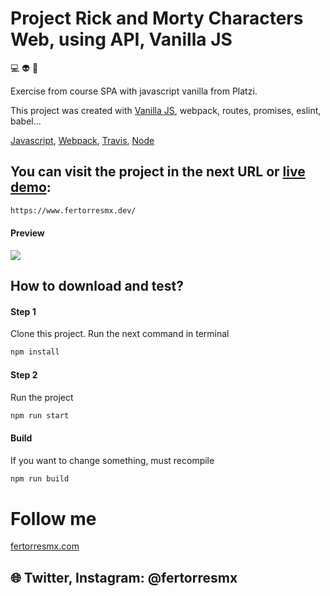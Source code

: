 # Project Rick and Morty Characters Web, using API, Vanilla JS 
:computer: :alien: :boy:


Exercise from course SPA with javascript vanilla from Platzi.

This project was created with [Vanilla JS](http://vanilla-js.com/), webpack, routes, promises, eslint, babel...

[Javascript](@tag/JavaScript), [Webpack](@tag/Webpack), [Travis](@tag/Travis), [Node](@tag/Node)

## You can visit the project in the next URL or [live demo](https://www.fertorresmx.dev/):

```markdown
https://www.fertorresmx.dev/
```

#### Preview

![](https://i.imgur.com/zvNzzOVh.png)

## How to download and test?

#### Step 1

Clone this project. 
Run the next command in terminal

```markdown
npm install
```

#### Step 2

Run the project

```markdown
npm run start
```

#### Build

If you want to change something, must recompile

```markdown
npm run build
```

# Follow me 
[fertorresmx.com](http://fertorresmx.com/)

## :globe_with_meridians: Twitter, Instagram: @fertorresmx
